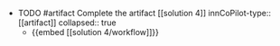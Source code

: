   - TODO #artifact Complete the artifact [[solution 4]]
    innCoPilot-type:: [[artifact]]
    collapsed:: true
    - {{embed [[solution 4/workflow]]}}



